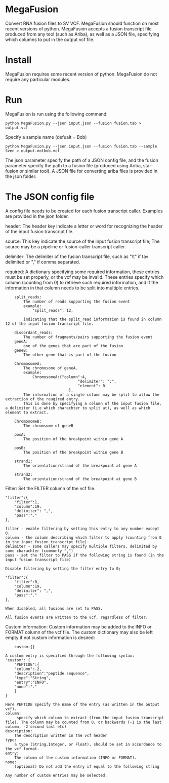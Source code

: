# MegaFusion
Convert RNA fusion files to SV VCF. MegaFusion should function on most recent versions of python.
MegaFusion accepts a fusion transcript file produced from any tool (such as Ariba), as well as a JSON file, specifying which columns to put in the output vcf file.

# Install
MegaFusion requires some recent version of python.
MegaFusion do not require any particular modules.

# Run
MegaFusion is run using the following command:

	python MegaFusion.py --json input.json --fusion fusion.tab > output.vcf
	
Specify a sample name (defualt = Bob)

	python MegaFusion.py --json input.json --fusion fusion.tab --sample Sven > output.notbob.vcf

The json parameter specify the path of a JSON config file, and the fusion parameter specify the path to a fusion file (produced using Ariba, star-fusion or similar tool).
A JSON file for converting ariba files is provided in the json folder.

# The JSON config file

A config file needs to be created for each fusion transcript caller. Examples are provided in the json folder.

header:
	The header key indicate a letter or word for recognizing the header of the input fusion transcript file.
	
source:
	This key indicate the source of the input fusion transcript file; The source may be a pipeline or fusion-caller transcript caller.
 
delimiter:
	The delimiter of the fusion transcript file, such as "\t" if tav delimited or "," if comma separated.

required:
	A dictionary specifying some required information, these entries must be set properly, or the vcf may be invalid.
	These entries specify which column (counting from 0) to retrieve such required information, and if the information in that column needs to be split into multiple entries. 

		split_reads:
			The number of reads supporting the fusion event
			example:
				"split_reads": 12,

			indicating that the split_read information is found in column 12 of the input fusion transcript file.

		discordant_reads:
			The number of fragments/pairs supporting the fusion event
		geneA:
			one of the genes that are part of the fusion	
		geneB:
			The other gene that is part of the fusion

		ChromosomeA:
			The chromosome of geneA. 
			example:
				ChromosomeA:{"column":4,
                                	"delimiter": ":",
                                	"element": 0
                                },
			The information of a single column may be split to allow the extraction of the reuqired entry.
			This is done by specifying a column of the input fusion file, a delimiter (i.e which charachter to split at), as well as which element to extract.

		ChromosomeB:
			The chromsome of geneB

		posA:
			The position of the breakpoint within gene A

		posB:
			The position of the breakpoint within gene B

		strand1:
			The orientation/strand of the breakpoint at gene A

		strand2:
			The orientation/strand of the breakpoint at gene B

Filter:
	Set the FILTER column of the vcf file. 

	"filter":{
		"filter":1,
		"column":19,
		"delimiter": ",",
		"pass":"."
	},

	filter - enable filtering by setting this entry to any number except 0.
	column - the column describing which filter to apply (counting from 0 in the input fusion transcript file).
	delimiter - some callers may specify multiple filters, delimited by some charachter (commonly ",")
	pass - set the filter to PASS if the following string is found (in the input fusion transcript file)

	Disable filtering by setting the filter entry to 0;

	"filter":{
		"filter":0,
		"column":19,
		"delimiter": ",",
		"pass":"."
	},

	When disabled, all fusions are set to PASS.

	All fusion events are written to the vcf, regardless of filter.

Custom information:
	Custom information may be added to the INFO or FORMAT column of the vcf file.
	The custom dictionary may also be left empty if not custom information is desired:

		custom:{}

	A custom entry is specified through the following syntax:
	"custom": {
		"PEPTIDE":{
		"column":-2,
		"description":"peptide sequence",
		"type":"String",
		"entry":"INFO",
		"none":"."
		}
	}

	Here PEPTIDE specify the name of the entry (as written in the output vcf).
	column:
		 specify which column to extract (from the input fusion transcript file). The column may be counted from 0, or backwards (-1 is the last column, -2 second last etc)
	description:
		The description written in the vcf header
	type:
		a type (String,Integer, or Float), should be set in accordance to the vcf format.
	entry:
		The column of the custom information (INFO or FORMAT).
	none:
		(optional) Do not add the entry if equal to the following string

	Any number of custom entries may be selected.
	

